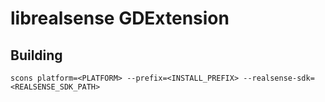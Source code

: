 # librealsense GDExtension

## Building
```
scons platform=<PLATFORM> --prefix=<INSTALL_PREFIX> --realsense-sdk=<REALSENSE_SDK_PATH>
```
